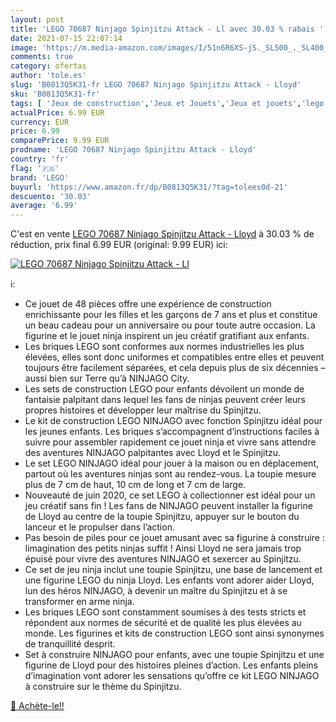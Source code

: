 ```yaml
---
layout: post
title: 'LEGO 70687 Ninjago Spinjitzu Attack - Ll avec 30.03 % rabais '
date: 2021-07-15 22:07:14
image: 'https://m.media-amazon.com/images/I/51n6R6XS-jS._SL500_._SL400_.jpg'
comments: true
category: ofertas
author: 'tole.es'
slug: 'B0813Q5K31-fr LEGO 70687 Ninjago Spinjitzu Attack - Lloyd'
sku: 'B0813Q5K31-fr'
tags: [ 'Jeux de construction','Jeux et Jouets','Jeux et jouets','lego', ]
actualPrice: 6.99 EUR
currency: EUR
price: 6.99
comparePrice: 9.99 EUR
prodname: 'LEGO 70687 Ninjago Spinjitzu Attack - Lloyd'
country: 'fr'
flag: '🇫🇷'
brand: 'LEGO'
buyurl: 'https://www.amazon.fr/dp/B0813Q5K31/?tag=tolees0d-21'
descuento: '30.03'
average: '6.99'
---
```


C'est en vente [LEGO 70687 Ninjago Spinjitzu Attack - Lloyd](https://www.amazon.fr/dp/B0813Q5K31/?tag=tolees0d-21)  à  30.03 % de réduction, prix final  6.99 EUR (original: 9.99 EUR) ici:

[![LEGO 70687 Ninjago Spinjitzu Attack - Ll](https://m.media-amazon.com/images/I/51n6R6XS-jS._SL500_._SL400_.jpg)](https://www.amazon.fr/dp/B0813Q5K31/?tag=tolees0d-21)

ℹ️:

- Ce jouet de 48 pièces offre une expérience de construction enrichissante pour les filles et les garçons de 7 ans et plus et constitue un beau cadeau pour un anniversaire ou pour toute autre occasion. La figurine et le jouet ninja inspirent un jeu créatif gratifiant aux enfants.
- Les briques LEGO sont conformes aux normes industrielles les plus élevées, elles sont donc uniformes et compatibles entre elles et peuvent toujours être facilement séparées, et cela depuis plus de six décennies – aussi bien sur Terre qu’à NINJAGO City.
- Les sets de construction LEGO pour enfants dévoilent un monde de fantaisie palpitant dans lequel les fans de ninjas peuvent créer leurs propres histoires et développer leur maîtrise du Spinjitzu.
- Le kit de construction LEGO NINJAGO avec fonction Spinjitzu idéal pour les jeunes enfants. Les briques s’accompagnent d’instructions faciles à suivre pour assembler rapidement ce jouet ninja et vivre sans attendre des aventures NINJAGO palpitantes avec Lloyd et le Spinjitzu.
- Le set LEGO NINJAGO idéal pour jouer à la maison ou en déplacement, partout où les aventures ninjas sont au rendez-vous. La toupie mesure plus de 7 cm de haut, 10 cm de long et 7 cm de large.
- Nouveauté de juin 2020, ce set LEGO à collectionner est idéal pour un jeu créatif sans fin ! Les fans de NINJAGO peuvent installer la figurine de Lloyd au centre de la toupie Spinjitzu, appuyer sur le bouton du lanceur et le propulser dans l’action.
- Pas besoin de piles pour ce jouet amusant avec sa figurine à construire : limagination des petits ninjas suffit ! Ainsi Lloyd ne sera jamais trop épuisé pour vivre des aventures NINJAGO et sexercer au Spinjitzu.
- Ce set de jeu ninja inclut une toupie Spinjitzu, une base de lancement et une figurine LEGO du ninja Lloyd. Les enfants vont adorer aider Lloyd, lun des héros NINJAGO, à devenir un maître du Spinjitzu et à se transformer en arme ninja.
- Les briques LEGO sont constamment soumises à des tests stricts et répondent aux normes de sécurité et de qualité les plus élevées au monde. Les figurines et kits de construction LEGO sont ainsi synonymes de tranquillité desprit.
- Set à construire NINJAGO pour enfants, avec une toupie Spinjitzu et une figurine de Lloyd pour des histoires pleines d’action. Les enfants pleins d’imagination vont adorer les sensations qu’offre ce kit LEGO NINJAGO à construire sur le thème du Spinjitzu.

[🛒 Achète-le!!](https://www.amazon.fr/dp/B0813Q5K31/?tag=tolees0d-21)
